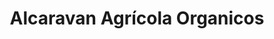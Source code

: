 ---
title: "Alcaravan Agrícola Organicos"
url: /lejanias/alcaravan-agricola-organicos/
shop: Landwirtschaftlich
---